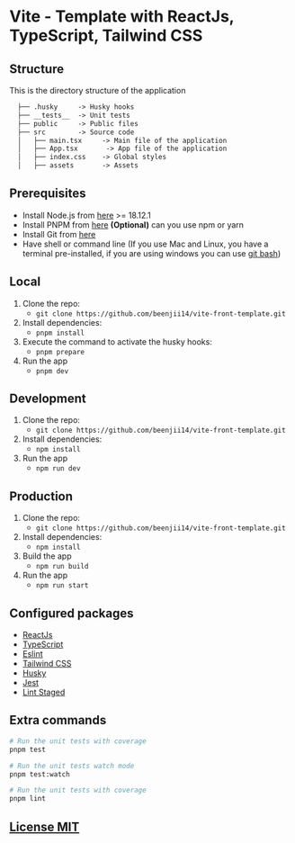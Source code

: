 # Vite - Template with ReactJs, TypeScript, Tailwind CSS

## Structure

This is the directory structure of the application

```txt
  ├── .husky     -> Husky hooks
  ├── __tests__  -> Unit tests
  ├── public     -> Public files
  ├── src        -> Source code
  │   ├── main.tsx     -> Main file of the application
  │   ├── App.tsx       -> App file of the application
  │   ├── index.css    -> Global styles
  │   ├── assets       -> Assets
```

## Prerequisites

- Install Node.js from [here](http://nodejs.org) >= 18.12.1
- Install PNPM from [here](https://pnpm.io/es/installation) **(Optional)** can you use npm or yarn
- Install Git from [here](https://git-scm.com/downloads)
- Have shell or command line (If you use Mac and Linux, you have a terminal pre-installed, if you are using windows you can use [git bash](https://git-scm.com/downloads))

## Local

1. Clone the repo:
   - `git clone https://github.com/beenjii14/vite-front-template.git`
2. Install dependencies:
   - `pnpm install`
3. Execute the command to activate the husky hooks:
   - `pnpm prepare`
4. Run the app
   - `pnpm dev`

## Development

1. Clone the repo:
   - `git clone https://github.com/beenjii14/vite-front-template.git`
2. Install dependencies:
   - `npm install`
3. Run the app
   - `npm run dev`

## Production

1. Clone the repo:
   - `git clone https://github.com/beenjii14/vite-front-template.git`
2. Install dependencies:
   - `npm install`
3. Build the app
   - `npm run build`
4. Run the app
   - `npm run start`

## Configured packages

- [ReactJs](https://react.dev/)
- [TypeScript](https://www.typescriptlang.org/)
- [Eslint](https://eslint.org/)
- [Tailwind CSS](https://tailwindcss.com/)
- [Husky](https://typicode.github.io/husky/#/)
- [Jest](https://jestjs.io/)
- [Lint Staged](https://www.npmjs.com/package/lint-staged)
  
## Extra commands

```bash
# Run the unit tests with coverage
pnpm test

# Run the unit tests watch mode
pnpm test:watch

# Run the unit tests with coverage
pnpm lint
```

## [License MIT](LICENSE)
